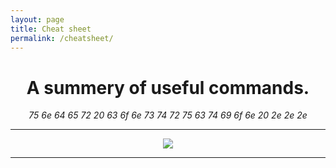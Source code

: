 ```yaml
---
layout: page
title: Cheat sheet
permalink: /cheatsheet/
---
```

<h1><center>A summery of useful commands.</center></h1>    

<center><em>75 6e 64 65 72 20 63 6f 6e 73 74 72 75 63 74 69 6f 6e 20 2e 2e 2e</em></center> 
  
---  
   
<center><p><img src="https://images.law.com/contrib/content/uploads/sites/397/2020/05/Ransomeware-Article-202005201642.jpg
" /></p></center>

--- 
